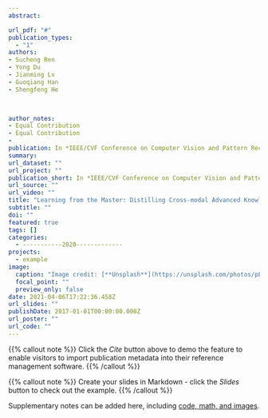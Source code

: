 ```yaml
---
abstract: 

url_pdf: "#"
publication_types:
  - "1"
authors: 
- Sucheng Ren
- Yong Du
- Jianming Lv
- Guoqiang Han
- Shengfeng He


  
author_notes: 
- Equal Contribution
- Equal Contribution
- 
publication: In *IEEE/CVF Conference on Computer Vision and Pattern Recognition (CVPR), Virtual, 2021*
summary: 
url_dataset: ""
url_project: ""
publication_short: In *IEEE/CVF Conference on Computer Vision and Pattern Recognition (CVPR), Virtual, 2021,**[CCF Tier: A]***. 
url_source: ""
url_video: ""
title: "Learning from the Master: Distilling Cross-modal Advanced Knowledge for Lip Reading"
subtitle: ""
doi: ""
featured: true
tags: []
categories:
  - -----------2020-------------
projects:
  - example
image:
  caption: "Image credit: [**Unsplash**](https://unsplash.com/photos/pLCdAaMFLTE)"
  focal_point: ""
  preview_only: false
date: 2021-04-06T17:22:36.458Z
url_slides: ""
publishDate: 2017-01-01T00:00:00.000Z
url_poster: ""
url_code: ""
---
```


{{% callout note %}}
Click the *Cite* button above to demo the feature to enable visitors to import publication metadata into their reference management software.
{{% /callout %}}

{{% callout note %}}
Create your slides in Markdown - click the *Slides* button to check out the example.
{{% /callout %}}

Supplementary notes can be added here, including [code, math, and images](https://wowchemy.com/docs/writing-markdown-latex/).

